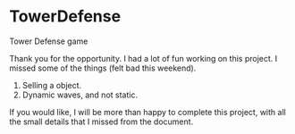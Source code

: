 # TowerDefense
Tower Defense game

Thank you for the opportunity. I had a lot of fun working on this project.
I missed some of the things (felt bad this weekend).

1) Selling a object.
2) Dynamic waves, and not static.

If you would like, I will be more than happy to complete this project, with all the small details that I missed from the document.
